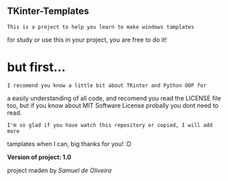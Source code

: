 ## TKinter-Templates
    This is a project to help you learn to make windows tamplates 
for study or use this in your project, you are free to do it!

# but first...
    I recomend you know a little bit about TKinter and Python OOP for 
a easily understanding of all code, and recomend you read the LICENSE file too,
but if you know about MIT Software License probally you dont need to read.

    I'm so glad if you have watch this repository or copied, I will add more
tamplates when I can, big thanks for you! :D

**Version of project: 1.0**

project maden by *Samuel de Oliveira*
